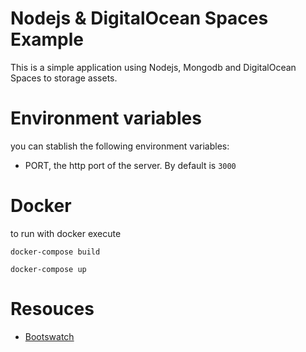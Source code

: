 # Nodejs & DigitalOcean Spaces Example
This is a simple application using Nodejs, Mongodb and DigitalOcean Spaces to storage assets.

# Environment variables
you can stablish the following environment variables:

* PORT, the http port of the server. By default is `3000`

# Docker
to run with docker execute
```
docker-compose build
```

```
docker-compose up
```

# Resouces
* [Bootswatch](https://stackpath.bootstrapcdn.com/bootswatch/4.5.0/flatly/bootstrap.min.css)